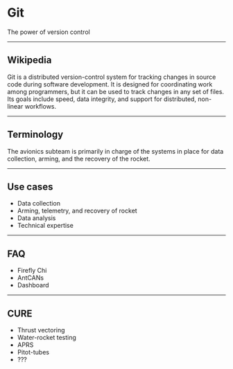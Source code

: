# Git 
The power of version control

---

## Wikipedia 
Git is a distributed version-control system for
tracking changes in source code during software
development. It is designed for coordinating work
among programmers, but it can be used to track
changes in any set of files. Its goals include speed,
data integrity, and support for distributed,
non-linear workflows.

---

## Terminology
The avionics subteam is primarily in charge of the
systems in place for data collection, arming, and 
the recovery of the rocket. 

---

## Use cases
* Data collection
* Arming, telemetry, and recovery of rocket
* Data analysis
* Technical expertise

---

## FAQ
* Firefly Chi
* AntCANs
* Dashboard

---

## CURE
* Thrust vectoring
* Water-rocket testing
* APRS 
* Pitot-tubes
* ???

